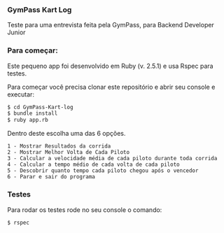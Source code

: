 ### GymPass Kart Log
Teste para uma entrevista feita pela GymPass, para Backend Developer Junior

### Para começar:
Este pequeno app foi desenvolvido em Ruby (v. 2.5.1) e usa Rspec para testes.

Para começar você precisa clonar este repositório e abrir seu console e executar:
```sh
$ cd GymPass-Kart-log
$ bundle install
$ ruby app.rb
```

Dentro deste escolha uma das 6 opções.
```
1 - Mostrar Resultados da corrida
2 - Mostrar Melhor Volta de Cada Piloto
3 - Calcular a velocidade média de cada piloto durante toda corrida
4 - Calcular a tempo médio de cada volta de cada piloto
5 - Descobrir quanto tempo cada piloto chegou após o vencedor
6 - Parar e sair do programa
```
### Testes

Para rodar os testes rode no seu console o comando:
```sh
$ rspec
```
